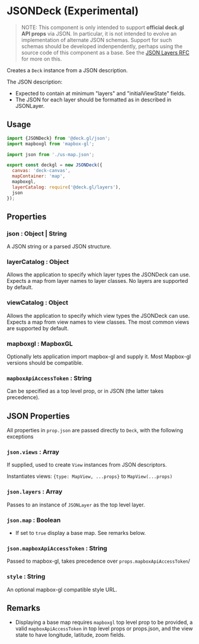 # JSONDeck (Experimental)

> NOTE: This component is only intended to support **official deck.gl API props** via JSON. In particular, it is not intended to evolve an implementation of alternate JSON schemas. Support for such schemas should be developed indenpendently, perhaps using the source code of this component as a base. See the [JSON Layers RFC](https://github.com/uber/deck.gl/blob/master/dev-docs/RFCs/v6.1/json-layers-rfc.md) for more on this.

Creates a `Deck` instance from a JSON description.

The JSON description:

* Expected to contain at minimum "layers" and "initialViewState" fields.
* The JSON for each layer should be formatted as in described in JSONLayer.


## Usage

```js
import {JSONDeck} from '@deck.gl/json';
import mapboxgl from 'mapbox-gl';

import json from './us-map.json';

export const deckgl = new JSONDeck({
  canvas: 'deck-canvas',
  mapContainer: 'map',
  mapboxgl,
  layerCatalog: require('@deck.gl/layers'),
  json
});
```


## Properties


### json : Object | String

A JSON string or a parsed JSON structure.


### layerCatalog : Object

Allows the application to specify which layer types the JSONDeck can use. Expects a map from layer names to layer classes. No layers are supported by default.


### viewCatalog : Object

Allows the application to specify which view types the JSONDeck can use. Expects a map from view names to view classes. The most common views are supported by default.


### mapboxgl : MapboxGL

Optionally lets application import mapbox-gl and supply it. Most Mapbox-gl versions should be compatible.


### `mapboxApiAccessToken` : String

Can be specified as a top level prop, or in JSON (the latter takes precedence).



## JSON Properties

All properties in `prop.json` are passed directly to `Deck`, with the following exceptions


### `json.views` : Array

If supplied, used to create `View` instances from JSON descriptors.

Instantiates views: `{type: MapView, ...props}` to `MapView(...props)`


### `json.layers` : Array

Passes to an instance of `JSONLayer` as the top level layer.


### `json.map` : Boolean

* If set to `true` display a base map. See remarks below.


### `json.mapboxApiAccessToken` : String

Passed to mapbox-gl, takes precedence over `props.mapboxApiAccessToken`/


### `style` : String

An optional mapbox-gl compatible style URL.


## Remarks

* Displaying a base map requires `mapboxgl` top level prop to be provided, a valid `mapboxApiAccessToken` in top level props or props.json, and the view state to have longitude, latitude, zoom fields.
